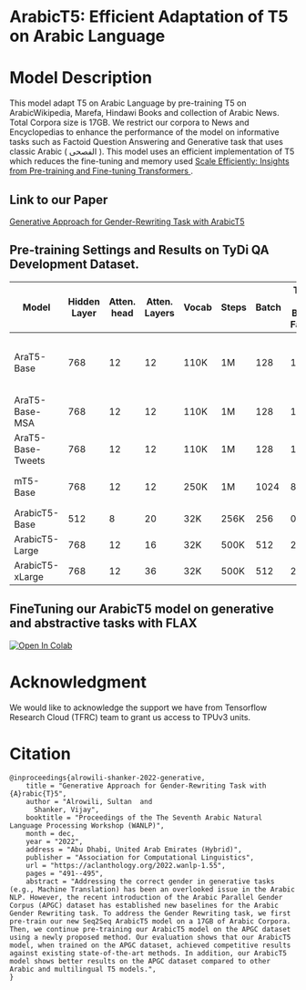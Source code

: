 # ArabicT5: Efficient Adaptation of T5 on Arabic Language


# Model Description

This model adapt T5 on Arabic Language by pre-training T5 on ArabicWikipedia, Marefa, Hindawi Books and collection of Arabic News. Total Corpora size is 17GB. We restrict our corpora to News and Encyclopedias to enhance the performance of the model on informative tasks such as Factoid Question Answering and Generative task that uses classic Arabic ( الفصحى ). This model uses an efficient implementation of T5 which reduces the fine-tuning and memory used [Scale Efficiently: Insights from Pre-training and Fine-tuning Transformers
](https://arxiv.org/abs/2109.10686) . 

## Link to our Paper

[Generative Approach for Gender-Rewriting Task with ArabicT5](https://aclanthology.org/2022.wanlp-1.55/)

## Pre-training Settings and Results on TyDi QA Development Dataset.

|     Model        | Hidden Layer | Atten. head | Atten. Layers | Vocab | Steps | Batch  |  Train x Batch Factor |Corpora                 | TyDi QA EM/F1| Link |
|------------------|--------------|-------------|---------------|-------|---------------|--------|-----------------------|------------------------|--------------|---|
| AraT5-Base       |     768      |      12     |      12       |  110K |        1M     |  128   | 1.0x                  |248GB 29B tokens (MSA + Tweets)    |  69.16/82.82 | [![link][HF]](https://huggingface.co/UBC-NLP/AraT5-base) |  
| AraT5-Base-MSA   |     768      |      12     |      12       |  110K |        1M     |  128   | 1.0x                  |70GB (MSA)              |  68.51/82.66 | [![link][HF]](https://huggingface.co/UBC-NLP/AraT5-msa-base) |
| AraT5-Base-Tweets|     768      |      12     |      12       |  110K |        1M     |  128   | 1.0x                  |178GB (Tweets)          |  64.39/78.22 | [![link][HF]](https://huggingface.co/UBC-NLP/AraT5-tweet-base) |
| mT5-Base         |     768      |      12     |      12       |  250K |        1M     |  1024  | 8.0x                  |6.3T tokens (mC4)|  72.53/85.04 | [![link][HF]](https://huggingface.co/google/mt5-base) |
| ArabicT5-Base    |     512      |      8     |      20      |  32K  |       256K    |  256   | 0.5x                 |17GB (MSA)          |  72.75/85.49 | [![link][HF]](https://huggingface.co/sultan/ArabicT5-Base)|
| ArabicT5-Large   |     768      |      12     |      16       |  32K  |       500K    |  512   | 2.0x                  |17GB (MSA)          |  74.27/86.37      | [![link][HF]](https://huggingface.co/sultan/ArabicT5-Large) |
| ArabicT5-xLarge  |     768      |      12     |      36       |  32K  |       500K    |  512   | 2.0x                  |17GB (MSA)          |  74.38/86.60       | [![link][HF]](https://huggingface.co/sultan/ArabicT5-xLarge) | 


## FineTuning our ArabicT5 model on generative and abstractive tasks with FLAX ###

[![Open In Colab][COLAB]](https://colab.research.google.com/github/salrowili/ArabicT5/blob/main/FineTuning_ArabicT5_with_FLAX_and_TPU.ipynb)

# Acknowledgment

We would like to acknowledge the support we have from Tensorflow Research Cloud (TFRC) team to grant us access to TPUv3 units.



# Citation
```
@inproceedings{alrowili-shanker-2022-generative,
    title = "Generative Approach for Gender-Rewriting Task with {A}rabic{T}5",
    author = "Alrowili, Sultan  and
      Shanker, Vijay",
    booktitle = "Proceedings of the The Seventh Arabic Natural Language Processing Workshop (WANLP)",
    month = dec,
    year = "2022",
    address = "Abu Dhabi, United Arab Emirates (Hybrid)",
    publisher = "Association for Computational Linguistics",
    url = "https://aclanthology.org/2022.wanlp-1.55",
    pages = "491--495",
    abstract = "Addressing the correct gender in generative tasks (e.g., Machine Translation) has been an overlooked issue in the Arabic NLP. However, the recent introduction of the Arabic Parallel Gender Corpus (APGC) dataset has established new baselines for the Arabic Gender Rewriting task. To address the Gender Rewriting task, we first pre-train our new Seq2Seq ArabicT5 model on a 17GB of Arabic Corpora. Then, we continue pre-training our ArabicT5 model on the APGC dataset using a newly proposed method. Our evaluation shows that our ArabicT5 model, when trained on the APGC dataset, achieved competitive results against existing state-of-the-art methods. In addition, our ArabicT5 model shows better results on the APGC dataset compared to other Arabic and multilingual T5 models.",
}
```


[COLAB]: https://colab.research.google.com/assets/colab-badge.svg
[HF]: https://huggingface.co/front/assets/huggingface_logo-noborder.svg
